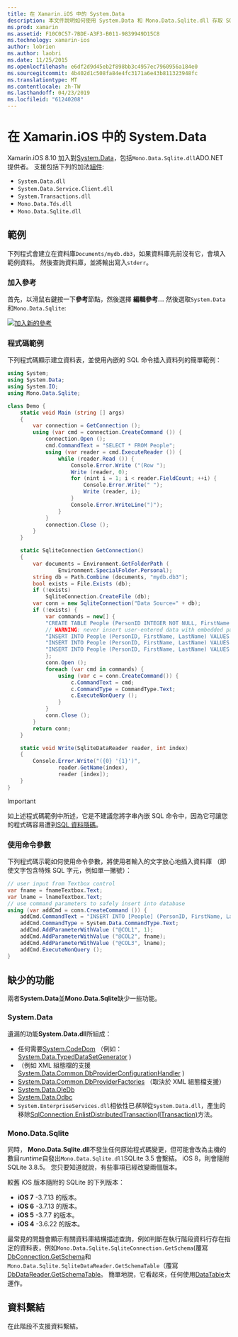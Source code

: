 ```yaml
---
title: 在 Xamarin.iOS 中的 System.Data
description: 本文件說明如何使用 System.Data 和 Mono.Data.Sqlite.dll 存取 SQLite Xamarin.iOS 應用程式中的資料。
ms.prod: xamarin
ms.assetid: F10C0C57-7BDE-A3F3-B011-9839949D15C8
ms.technology: xamarin-ios
author: lobrien
ms.author: laobri
ms.date: 11/25/2015
ms.openlocfilehash: e6df2d9d45eb2f898bb3c4957ec7960956a184e0
ms.sourcegitcommit: 4b402d1c508fa84e4fc3171a6e43b811323948fc
ms.translationtype: MT
ms.contentlocale: zh-TW
ms.lasthandoff: 04/23/2019
ms.locfileid: "61240208"
---
```

# <a name="systemdata-in-xamarinios"></a>在 Xamarin.iOS 中的 System.Data

Xamarin.iOS 8.10 加入對[System.Data](xref:System.Data)，包括`Mono.Data.Sqlite.dll`ADO.NET 提供者。 支援包括下列的加法[組件](~/cross-platform/internals/available-assemblies.md):

-  `System.Data.dll`
-  `System.Data.Service.Client.dll`
-  `System.Transactions.dll`
-  `Mono.Data.Tds.dll`
-  `Mono.Data.Sqlite.dll`

<a name="Example" />

## <a name="example"></a>範例

下列程式會建立在資料庫`Documents/mydb.db3`，如果資料庫先前沒有它，會填入範例資料。 然後查詢資料庫，並將輸出寫入`stderr`。

### <a name="add-references"></a>加入參考

首先，以滑鼠右鍵按一下**參考**節點，然後選擇 **編輯參考...** 然後選取`System.Data`和`Mono.Data.Sqlite`:

[![](system.data-images/edit-references-sml.png "加入新的參考")](system.data-images/edit-references.png#lightbox)

### <a name="sample-code"></a>程式碼範例

下列程式碼顯示建立資料表，並使用內嵌的 SQL 命令插入資料列的簡單範例：

```csharp
using System;
using System.Data;
using System.IO;
using Mono.Data.Sqlite;

class Demo {
    static void Main (string [] args)
    {
        var connection = GetConnection ();
        using (var cmd = connection.CreateCommand ()) {
            connection.Open ();
            cmd.CommandText = "SELECT * FROM People";
            using (var reader = cmd.ExecuteReader ()) {
                while (reader.Read ()) {
                    Console.Error.Write ("(Row ");
                    Write (reader, 0);
                    for (nint i = 1; i < reader.FieldCount; ++i) {
                        Console.Error.Write(" ");
                        Write (reader, i);
                    }
                    Console.Error.WriteLine(")");
                }
            }
            connection.Close ();
        }
    }

    static SqliteConnection GetConnection()
    {
        var documents = Environment.GetFolderPath (
                Environment.SpecialFolder.Personal);
        string db = Path.Combine (documents, "mydb.db3");
        bool exists = File.Exists (db);
        if (!exists)
            SqliteConnection.CreateFile (db);
        var conn = new SqliteConnection("Data Source=" + db);
        if (!exists) {
            var commands = new[] {
            "CREATE TABLE People (PersonID INTEGER NOT NULL, FirstName ntext, LastName ntext)",
            // WARNING: never insert user-entered data with embedded parameter values
            "INSERT INTO People (PersonID, FirstName, LastName) VALUES (1, 'First', 'Last')",
            "INSERT INTO People (PersonID, FirstName, LastName) VALUES (2, 'Dewey', 'Cheatem')",
            "INSERT INTO People (PersonID, FirstName, LastName) VALUES (3, 'And', 'How')",
            };
            conn.Open ();
            foreach (var cmd in commands) {
                using (var c = conn.CreateCommand()) {
                    c.CommandText = cmd;
                    c.CommandType = CommandType.Text;
                    c.ExecuteNonQuery ();
                }
            }
            conn.Close ();
        }
        return conn;
    }

    static void Write(SqliteDataReader reader, int index)
    {
        Console.Error.Write("({0} '{1}')",
                reader.GetName(index),
                reader [index]);
    }
}
```

> [!IMPORTANT]
> 如上述程式碼範例中所述，它是不建議您將字串內嵌 SQL 命令中，因為它可讓您的程式碼容易遭到[SQL 資料隱碼](https://en.wikipedia.org/wiki/SQL_injection)。


### <a name="using-command-parameters"></a>使用命令參數

下列程式碼示範如何使用命令參數，將使用者輸入的文字放心地插入資料庫 （即使文字包含特殊 SQL 字元，例如單一撇號）：

```csharp
// user input from Textbox control
var fname = fnameTextbox.Text;
var lname = lnameTextbox.Text;
// use command parameters to safely insert into database
using (var addCmd = conn.CreateCommand ()) {
    addCmd.CommandText = "INSERT INTO [People] (PersonID, FirstName, LastName) VALUES (@COL1, @COL2, @COL3)";
    addCmd.CommandType = System.Data.CommandType.Text;
    addCmd.AddParameterWithValue ("@COL1", 1);
    addCmd.AddParameterWithValue ("@COL2", fname);
    addCmd.AddParameterWithValue ("@COL3", lname);
    addCmd.ExecuteNonQuery ();
}
```

<a name="Missing_Functionality" />

## <a name="missing-functionality"></a>缺少的功能

兩者**System.Data**並**Mono.Data.Sqlite**缺少一些功能。

<a name="System.Data" />

### <a name="systemdata"></a>System.Data

遺漏的功能**System.Data.dll**所組成：

-  任何需要[System.CodeDom](xref:System.CodeDom) （例如： [System.Data.TypedDataSetGenerator](xref:System.Data.TypedDataSetGenerator) )
-  （例如 XML 組態檔的支援 [System.Data.Common.DbProviderConfigurationHandler](xref:System.Data.Common.DbProviderConfigurationHandler) )
-   [System.Data.Common.DbProviderFactories](xref:System.Data.Common.DbProviderFactories) （取決於 XML 組態檔支援）
-   [System.Data.OleDb](xref:System.Data.OleDb)
-   [System.Data.Odbc](xref:System.Data.Odbc)
-  `System.EnterpriseServices.dll`相依性已*移除*從`System.Data.dll`，產生的移除[SqlConnection.EnlistDistributedTransaction(ITransaction)](xref:System.Data.SqlClient.SqlConnection.EnlistDistributedTransaction*)方法。


<a name="Mono.Data.Sqlite" />

### <a name="monodatasqlite"></a>Mono.Data.Sqlite

同時， **Mono.Data.Sqlite.dll**不發生任何原始程式碼變更，但可能會改為主機的數目*runtime*自發出`Mono.Data.Sqlite.dll`SQLite 3.5 會繫結。 iOS 8，則會隨附 SQLite 3.8.5。 您只要知道就說，有些事項已經改變兩個版本。

較舊 iOS 版本隨附的 SQLite 的下列版本：

- **iOS 7** -3.7.13 的版本。
- **iOS 6** -3.7.13 的版本。
- **iOS 5** -3.7.7 的版本。
- **iOS 4** -3.6.22 的版本。

最常見的問題會顯示有關資料庫結構描述查詢，例如判斷在執行階段資料行存在指定的資料表，例如`Mono.Data.Sqlite.SqliteConnection.GetSchema`(覆寫[DbConnection.GetSchema](xref:System.Data.Common.DbConnection.GetSchema)和`Mono.Data.Sqlite.SqliteDataReader.GetSchemaTable`（覆寫[DbDataReader.GetSchemaTable](xref:System.Data.Common.DbDataReader.GetSchemaTable)。 簡單地說，它看起來，任何使用[DataTable](xref:System.Data.DataTable)太運作。

<a name="Data_Binding" />

## <a name="data-binding"></a>資料繫結

在此階段不支援資料繫結。

